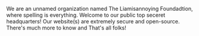 We are an unnamed organization named The Liamisannoying Foundadtion, where spelling is everything.
Welcome to our public top seceret headquarters! 
Our website(s) are extremely secure and open-source.
There's much more to know and That's all folks!
